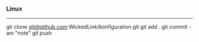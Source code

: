 ### Linux 
---

git clone git@github.com:WickedLink/konfiguration.git 
git add . 
git commit -am "note" 
git push 

